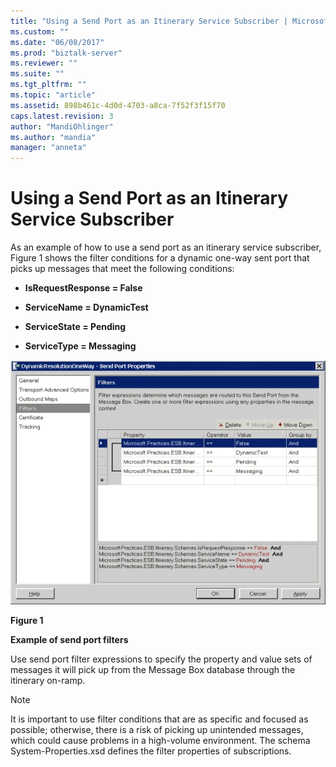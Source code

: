 ```yaml
---
title: "Using a Send Port as an Itinerary Service Subscriber | Microsoft Docs"
ms.custom: ""
ms.date: "06/08/2017"
ms.prod: "biztalk-server"
ms.reviewer: ""
ms.suite: ""
ms.tgt_pltfrm: ""
ms.topic: "article"
ms.assetid: 898b461c-4d0d-4703-a8ca-7f52f3f15f70
caps.latest.revision: 3
author: "MandiOhlinger"
ms.author: "mandia"
manager: "anneta"
---
```

# Using a Send Port as an Itinerary Service Subscriber
As an example of how to use a send port as an itinerary service subscriber, Figure 1 shows the filter conditions for a dynamic one-way sent port that picks up messages that meet the following conditions:  
  
-   **IsRequestResponse = False**  
  
-   **ServiceName = DynamicTest**  
  
-   **ServiceState = Pending**  
  
-   **ServiceType = Messaging**  
  
 ![Send Port](../esb-toolkit/media/ch4-sendport.gif "Ch4-SendPort")  
  
 **Figure 1**  
  
 **Example of send port filters**  
  
 Use send port filter expressions to specify the property and value sets of messages it will pick up from the Message Box database through the itinerary on-ramp.  
  
> [!NOTE]
>  It is important to use filter conditions that are as specific and focused as possible; otherwise, there is a risk of picking up unintended messages, which could cause problems in a high-volume environment. The schema System-Properties.xsd defines the filter properties of subscriptions.